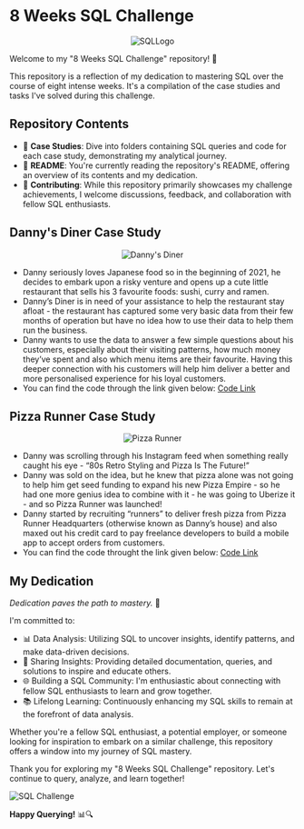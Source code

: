 # 8 Weeks SQL Challenge

<div align="center">
  <img src="https://encrypted-tbn0.gstatic.com/images?q=tbn:ANd9GcTQc8a_3aix3m_fOzVhaMnuGbfFkgNKt8YBzQ&usqp=CAU" alt="SQLLogo">
</div>

Welcome to my "8 Weeks SQL Challenge" repository! 🚀

This repository is a reflection of my dedication to mastering SQL over the course of eight intense weeks. It's a compilation of the case studies and tasks I've solved during this challenge.

## Repository Contents

- 📁 **Case Studies**: Dive into folders containing SQL queries and code for each case study, demonstrating my analytical journey.
- 📄 **README**: You're currently reading the repository's README, offering an overview of its contents and my dedication.
- 🤝 **Contributing**: While this repository primarily showcases my challenge achievements, I welcome discussions, feedback, and collaboration with fellow SQL enthusiasts.

## Danny's Diner Case Study

<div align="center">
  <img src="https://8weeksqlchallenge.com/images/case-study-designs/1.png" alt="Danny's Diner">
</div>

- Danny seriously loves Japanese food so in the beginning of 2021, he decides to embark upon a risky venture and opens up a cute little restaurant that sells his 3 favourite foods: 
  sushi, curry and ramen.
- Danny’s Diner is in need of your assistance to help the restaurant stay afloat - the restaurant has captured some very basic data from their few months of operation but have no idea 
  how to use their data to help them run the business.
- Danny wants to use the data to answer a few simple questions about his customers, especially about their visiting patterns, how much money they’ve spent and also which menu items are 
  their favourite. Having this deeper connection with his customers will help him deliver a better and more personalised experience for his loyal customers.
- You can find the code through the link given below:
  [Code Link](https://github.com/Syed-Abid/8-Week-SQL-Challenge/blob/main/Week%201/Case%20Study%20%23%201.sql)

## Pizza Runner Case Study

<div align="center">
  <img src="https://8weeksqlchallenge.com/images/case-study-designs/2.png" alt="Pizza Runner">
</div>

- Danny was scrolling through his Instagram feed when something really caught his eye - “80s Retro Styling and Pizza Is The Future!”
- Danny was sold on the idea, but he knew that pizza alone was not going to help him get seed funding to expand his new Pizza Empire - so he had one more genius idea to combine with it - 
  he was going to Uberize it - and so Pizza Runner was launched!
- Danny started by recruiting “runners” to deliver fresh pizza from Pizza Runner Headquarters (otherwise known as Danny’s house) and also maxed out his credit card to pay freelance 
  developers to build a mobile app to accept orders from customers.
- You can find the code throught the link given below: [Code Link]()
## My Dedication

_Dedication paves the path to mastery._ 💪

I'm committed to:

- 📊 Data Analysis: Utilizing SQL to uncover insights, identify patterns, and make data-driven decisions.
- 📣 Sharing Insights: Providing detailed documentation, queries, and solutions to inspire and educate others.
- 🌐 Building a SQL Community: I'm enthusiastic about connecting with fellow SQL enthusiasts to learn and grow together.
- 📚 Lifelong Learning: Continuously enhancing my SQL skills to remain at the forefront of data analysis.

Whether you're a fellow SQL enthusiast, a potential employer, or someone looking for inspiration to embark on a similar challenge, this repository offers a window into my journey of SQL mastery.

Thank you for exploring my "8 Weeks SQL Challenge" repository. Let's continue to query, analyze, and learn together!

![SQL Challenge](https://your-image-url.com/sql_challenge_gif.gif)

**Happy Querying!** 📊🔍
